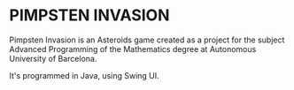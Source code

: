 # PIMPSTEN INVASION #

Pimpsten Invasion is an Asteroids game created as a project for the subject Advanced Programming of the Mathematics degree at Autonomous University of Barcelona.

It's programmed in Java, using Swing UI.